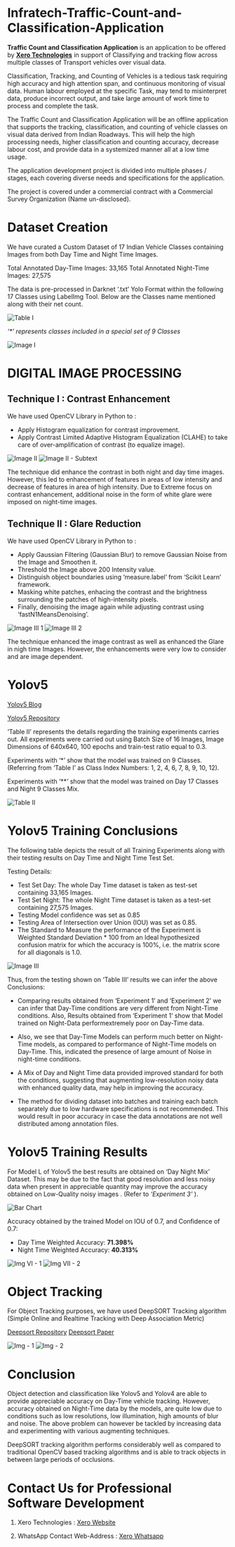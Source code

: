 # Infratech-Traffic-Count-and-Classification-Application

**Traffic Count and Classification Application** is an application to be offered by [**Xero Technologies**](https://xeroed.tech/) in 
support of Classifying and tracking flow across multiple classes of Transport vehicles 
over visual data.

Classification, Tracking, and Counting of Vehicles is a tedious task requiring high 
accuracy and high attention span, and continuous monitoring of visual data. Human 
labour employed at the specific Task, may tend to misinterpret data, produce incorrect 
output, and take large amount of work time to process and complete the task.

The Traffic Count and Classification Application will be an offline application that 
supports the tracking, classification, and counting of vehicle classes on visual data derived 
from Indian Roadways. This will help the high processing needs, higher classification and 
counting accuracy, decrease labour cost, and provide data in a systemized manner all at a 
low time usage.

The application development project is divided into multiple phases / stages, each 
covering diverse needs and specifications for the application.

The project is covered under a commercial contract with a Commercial Survey 
Organization (Name un-disclosed).


# Dataset Creation

We have curated a Custom Dataset of 17 Indian Vehicle Classes containing Images from 
both Day Time and Night Time Images.

Total Annotated Day-Time Images: 33,165
Total Annotated Night-Time Images: 27,575

The data is pre-processed in Darknet ‘.txt’ Yolo Format within the following 17 Classes 
using LabelImg Tool. Below are the Classes name mentioned along with their net count.

![Table I](https://user-images.githubusercontent.com/75173703/115763065-be339800-a3c1-11eb-8e3a-cb0129d53257.PNG)

_‘*’ represents classes included in a special set of 9 Classes_

![Image I](https://user-images.githubusercontent.com/75173703/115763108-ca1f5a00-a3c1-11eb-93a9-1ae5de96cbfd.PNG)


# DIGITAL IMAGE PROCESSING

## Technique I : Contrast Enhancement

We have used OpenCV Library in Python to :

- Apply Histogram equalization for contrast improvement.
- Apply Contrast Limited Adaptive Histogram Equalization (CLAHE) to take care of over-amplification of contrast (to equalize image).

![Image II](https://user-images.githubusercontent.com/75173703/115763308-f8049e80-a3c1-11eb-8950-123c8de157ff.PNG)
![Image II - Subtext](https://user-images.githubusercontent.com/75173703/115763314-f935cb80-a3c1-11eb-97e7-a367525a8e96.PNG)

The technique did enhance the contrast in both night and day time images. However, 
this led to enhancement of features in areas of low intensity and decrease of features 
in area of high intensity. Due to Extreme focus on contrast enhancement, additional 
noise in the form of white glare were imposed on night-time images.


## Technique II : Glare Reduction

We have used OpenCV Library in Python to :

- Apply Gaussian Filtering (Gaussian Blur) to remove Gaussian Noise from the Image and Smoothen it.
- Threshold the Image above 200 Intensity value.
- Distinguish object boundaries using ‘measure.label’ from ‘Scikit Learn’ framework.
- Masking white patches, enhacing the contrast and the brightness surrounding the patches of high-intensity pixels.
- Finally, denoising the image again while adjusting contrast using ‘fastN1MeansDenoising’.

![Image III 1](https://user-images.githubusercontent.com/75173703/115763395-0d79c880-a3c2-11eb-95e1-21d25af4b554.PNG)
![Image III 2](https://user-images.githubusercontent.com/75173703/115764629-6c8c0d00-a3c3-11eb-8827-e1aaf712bc45.PNG)

The technique enhanced the image contrast as well as enhanced the Glare in nigh time Images. However, the enhancements were very low to consider and are image dependent.


# Yolov5

[Yolov5 Blog](https://blog.roboflow.com/yolov5-improvements-and-evaluation/)

[Yolov5 Repository](https://github.com/ultralytics/yolov5)

‘Table II’ represents the details regarding the training experiments carries out. All experiments were carried out using Batch Size of 16 Images, Image Dimensions of 640x640, 100 epochs and train-test ratio equal to 0.3.

Experiments with ‘*’ show that the model was trained on 9 Classes. (Referring from ‘Table I’ as Class Index Numbers: 1, 2, 4, 6, 7, 8, 9, 10, 12).

Experiments with ‘**’ show that the model was trained on Day 17 Classes and Night 9 Classes Mix.

![Table II](https://user-images.githubusercontent.com/75173703/115763451-1a96b780-a3c2-11eb-904f-ad26527589a4.PNG)


# Yolov5 Training Conclusions

The following table depicts the result of all Training Experiments along with their testing results on Day Time and Night Time Test Set.

Testing Details:

- Test Set Day: The whole Day Time dataset is taken as test-set containing 33,165 Images.
- Test Set Night: The whole Night Time dataset is taken as a test-set containing 27,575 Images.
- Testing Model confidence was set as 0.85
- Testing Area of Intersection over Union (IOU) was set as 0.85.
- The Standard to Measure the performance of the Experiment is Weighted Standard Deviation * 100 from an Ideal hypothesized confusion matrix for which the accuracy is 100%, i.e. the matrix score for all diagonals is 1.0.

![Image III](https://user-images.githubusercontent.com/75173703/115763504-271b1000-a3c2-11eb-884e-28c76cb43529.PNG)

Thus, from the testing shown on ‘Table III’ results we can infer the above Conclusions:

- Comparing results obtained from ‘Experiment 1’ and ‘Experiment 2’ we can infer that Day-Time conditions are very different from Night-Time conditions. Also, Results obtained from ‘Experiment 1’ show that Model trained on Night-Data performextremely poor on Day-Time data.

- Also, we see that Day-Time Models can perform much better on Night-Time models, as compared to performance of Night-Time models on Day-Time. This, indicated the presence of large amount of Noise in night-time conditions.

- A Mix of Day and Night Time data provided improved standard for both the conditions, suggesting that augmenting low-resolution noisy data with enhanced quality data, may help in improving the accuracy.

- The method for dividing dataset into batches and training each batch separately due to low hardware specifications is not recommended. This would result in poor accuracy in case the data annotations are not well distributed among annotation files.


# Yolov5 Training Results

For Model L of Yolov5 the best results are obtained on ‘Day Night Mix’ Dataset. This may be due to the fact that good resolution and less noisy data when present in appreciable quantity may improve the accuracy obtained on Low-Quality noisy images . (Refer to *‘Experiment 3’* ).

![Bar Chart](https://user-images.githubusercontent.com/75173703/115763561-3601c280-a3c2-11eb-9568-d69f49b152d2.PNG)

Accuracy obtained by the trained Model on IOU of 0.7, and Confidence of 0.7:

- Day Time Weighted Accuracy: **71.398%**
- Night Time Weighted Accuracy: **40.313%**

![Img VI - 1](https://user-images.githubusercontent.com/75173703/115763615-44e87500-a3c2-11eb-854a-4f82dd0b7f9a.PNG)
![Img VII - 2](https://user-images.githubusercontent.com/75173703/115763699-5c276280-a3c2-11eb-9103-e0b676b658f8.PNG)


# Object Tracking

For Object Tracking purposes, we have used DeepSORT Tracking algorithm (Simple
Online and Realtime Tracking with Deep Association Metric)

[Deepsort Repository](https://github.com/WuPedin/Multi-class_Yolov5_DeepSort_Pytorch)
[Deepsort Paper](https://arxiv.org/abs/1703.07402)

![Img - 1](https://user-images.githubusercontent.com/75173703/115763704-5cbff900-a3c2-11eb-822d-fbd809bfad29.PNG)
![Img - 2](https://user-images.githubusercontent.com/75173703/115763758-6cd7d880-a3c2-11eb-89ed-f6dc53dc2c43.PNG)

# Conclusion

Object detection and classification like Yolov5 and Yolov4 are able to provide appreciable accuracy on Day-Time vehicle tracking. However, accuracy obtained on Night-Time data by the models, are quite low due to conditions such as low resolutions, low illumination, high amounts of blur and noise. The above problem can however be tackled by increasing data and experimenting with various augmenting techniques.

DeepSORT tracking algorithm performs considerably well as compared to traditional OpenCV based tracking algorithms and is able to track objects in between large periods of occlusions.

# Contact Us for Professional Software Development

1. Xero Technologies : [Xero Website](https://xeroed.tech/)

2. WhatsApp Contact Web-Address : [Xero Whatsapp](https://api.whatsapp.com/message/VQX4YB3VKS3RE1)
